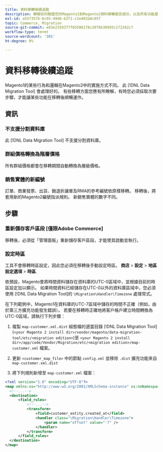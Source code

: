 ```yaml
---
title: 資料移轉後續追蹤
description: 瞭解如何驗證您的Magento1到Magento2資料移轉是否成功，以及所有功能是否如預期般運作。
exl-id: a55f357b-6c95-49d6-b2f1-c2e403a8c85f
topic: Commerce, Migration
source-git-commit: e83e2359377f03506178c28f8b30993c172282c7
workflow-type: tm+mt
source-wordcount: '301'
ht-degree: 0%

---
```


# 資料移轉後續追蹤

Magento1的某些行為和邏輯在Magento2中的實施方式不同。 此 [!DNL Data Migration Tool] 會處理好的。 有些移轉方面您應有所瞭解，有時您必須採取次要步驟，才能讓某些功能在移轉後順暢運作。

## 資訊

### 不支援分割資料庫

此 [!DNL Data Migration Tool] 不支援分割資料庫。

### 群組價格轉換為階層價格

所有群組價格都會在移轉期間自動轉換為層級價格。

### 銷售實體的新編號

訂單、商業發票、出貨、銷退折讓單及RMA的參考編號依原樣移轉。 移轉後，將套用新的Magento2編號指派規則。 新銷售實體的數字不同。

## 步驟

### 重新儲存客戶區段 [僅限Adobe Commerce]

移轉後，必須從「管理面板」重新儲存客戶區段，才能使其啟動並執行。

### 設定時區

工具不會移轉時區設定，因此您必須在移轉後手動設定時區。 **商店** > **設定** > **地區設定選項** > **時區**.

依預設，Magento會將時間資料儲存在資料庫的UTC-0區域中，並根據目前的時區設定加以顯示。 如果時間資料已經儲存在UTC-0以外的資料庫區域中，您必須使用 [!DNL Data Migration Tool]的 `\Migration\Handler\Timezone` 處理常式。

在下列範例中，Magento1在資料庫的UTC-7區域中儲存的時間不正確（例如，由於第三方擴充功能發生錯誤）。 若要在移轉時正確地將客戶帳戶建立時間轉換為UTC-0區域，請執行下列步驟：

1. 複製 `map-customer.xml.dist` 組態檔的適當目錄 [!DNL Data Migration Tool] (`<your Magento 2 install dir>/vendor/magento/data-migration-tool/etc/<migration edition>`)至 `<your Magento 2 install dir>/app/code/Vendor/Migration/etc/<migration edition>/map-customer.xml` 檔案。

1. 更新 `<customer_map_file>` 中的節點 `config.xml` 並移除 `.dist` 擴充功能來自 `map-customer.xml.dist`

1. 將下列規則新增至 `map-customer.xml` 檔案：

```xml
<?xml version="1.0" encoding="UTF-8"?>
<map xmlns:xs="http://www.w3.org/2001/XMLSchema-instance" xs:noNamespaceSchemaLocation="../map.xsd">
  <!--...-->
  <destination>
      <field_rules>
          <!--...-->
          <transform>
              <field>customer_entity.created_at</field>
              <handler class="\Migration\Handler\Timezone">
                  <param name="offset" value="-7" />
              </handler>
          </transform>
      </field_rules>
  </destination>
</map>
```
